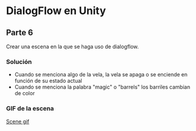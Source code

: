 # DialogFlow en Unity

## Parte 6

Crear una escena en la que se haga uso de dialogflow.

### Solución
- Cuando se menciona algo de la vela, la vela se apaga o se enciende en función de su estado actual
- Cuando se menciona la palabra "magic" o "barrels" los barriles cambian de color

### GIF de la escena

[Scene gif](http://recordit.co/FvPnduY5Ai)

